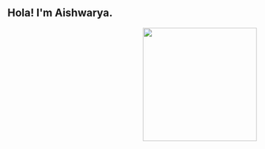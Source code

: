 <h2>Hola! I'm Aishwarya. </h2>
<img align='right' src="https://cdn.dribbble.com/users/1951182/screenshots/4560823/800x600.gif" width="230">


